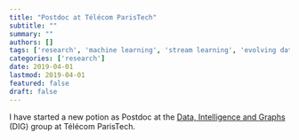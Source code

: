 ```yaml
---
title: "Postdoc at Télécom ParisTech"
subtitle: ""
summary: ""
authors: []
tags: ['research', 'machine learning', 'stream learning', 'evolving data streams']
categories: ['research']
date: 2019-04-01
lastmod: 2019-04-01
featured: false
draft: false
---
```


I have started a new potion as Postdoc at the [Data, Intelligence and Graphs](https://dig.telecom-paristech.fr/blog/) (DIG) group at Télécom ParisTech.